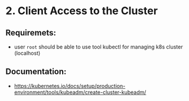 # 2. Client Access to the Cluster

## Requiremets:
- user `root` should be able to use tool kubectl for managing k8s cluster (localhost)

## Documentation:
- https://kubernetes.io/docs/setup/production-environment/tools/kubeadm/create-cluster-kubeadm/
